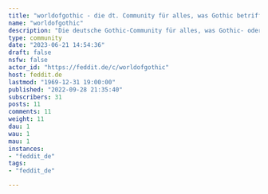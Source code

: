 ```yaml
---
title: "worldofgothic - die dt. Community für alles, was Gothic betrifft..." 
name: "worldofgothic"
description: "Die deutsche Gothic-Community für alles, was Gothic- oder Risen- oder Elex- Bezug hat (PiranhaBytes-Spiele)! Regeln- Ein respektvoller Umgang miteinander ist das A und O in einer Online-Community. Auch hier gilt die [Chatiquette](https://de.wikipedia.org/wiki/Netiquette#Chat).[Gothic Wiki](https://gothic.fandom.com/wiki/Gothic_Wiki)- Erfahre mehr über das Spiel im Wiki.und im [WoG-Forum](https://worldofgothic.de)."
type: community
date: "2023-06-21 14:54:36"
draft: false
nsfw: false
actor_id: "https://feddit.de/c/worldofgothic"
host: feddit.de
lastmod: "1969-12-31 19:00:00"
published: "2022-09-28 21:35:40"
subscribers: 31
posts: 11
comments: 11
weight: 11
dau: 1
wau: 1
mau: 1
instances:
- "feddit_de"
tags: 
- "feddit_de"

---
```

